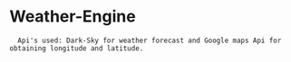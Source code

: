 # Weather-Engine

```
  Api's used: Dark-Sky for weather forecast and Google maps Api for obtaining longitude and latitude.
```
